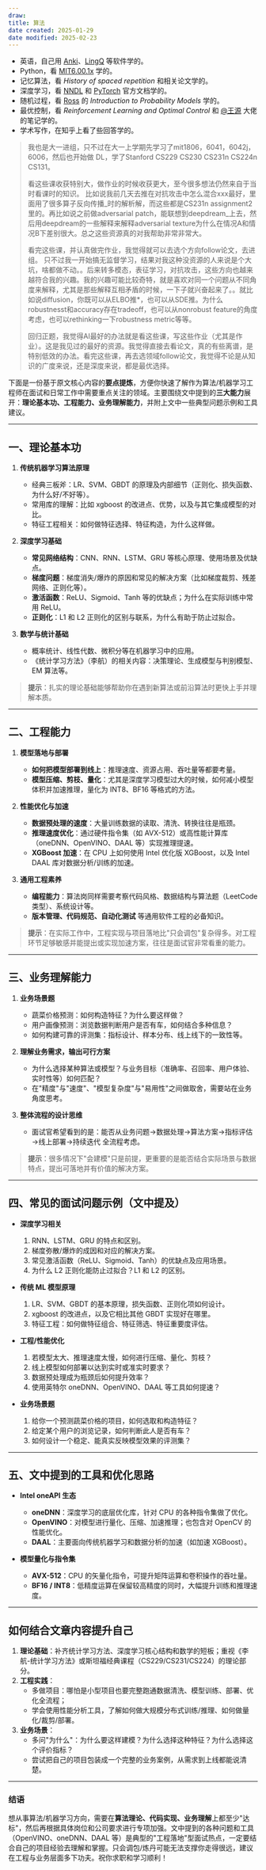 ```yaml
---
draw:
title: 算法
date created: 2025-01-29
date modified: 2025-02-23
---
```

- 英语，自己用 [Anki](https://zhida.zhihu.com/search?content_id=714794650&content_type=Answer&match_order=1&q=Anki&zhida_source=entity)、[LingQ](https://zhida.zhihu.com/search?content_id=714794650&content_type=Answer&match_order=1&q=LingQ&zhida_source=entity) 等软件学的。
- Python，看 [MIT6.00.1x](https://zhida.zhihu.com/search?content_id=714794650&content_type=Answer&match_order=1&q=MIT6.00.1x&zhida_source=entity) 学的。
- 记忆算法，看 _History of spaced repetition_ 和相关论文学的。
- 深度学习，看 [NNDL](https://zhida.zhihu.com/search?content_id=714794650&content_type=Answer&match_order=1&q=NNDL&zhida_source=entity) 和 [PyTorch](https://zhida.zhihu.com/search?content_id=714794650&content_type=Answer&match_order=1&q=PyTorch&zhida_source=entity) 官方文档学的。
- 随机过程，看 [Ross](https://zhida.zhihu.com/search?content_id=714794650&content_type=Answer&match_order=1&q=Ross&zhida_source=entity) 的 _Introduction to Probability Models_ 学的。
- 最优控制，看 _Reinforcement Learning and Optimal Control_ 和 [@王源](https://www.zhihu.com/people/186282e45de0e1040b7882c9be8f5de8) 大佬的笔记学的。
- 学术写作，在知乎上看了些回答学的。

> 我也是大一进组，只不过在大一上学期先学习了mit1806，6041，6042j，6006，然后也开始做 DL，学了Stanford CS229 CS230 CS231n CS224n CS131。
>
> 看这些课收获特别大，做作业的时候收获更大，至今很多想法仍然来自于当时看课时的知识。
> 比如说我前几天去推在对抗攻击中怎么混合xxx最好，里面用了很多算子反向传播_时的解析解，而这些都是CS231n assignment2里的。再比如说之前做adversarial patch，能联想到deepdream_上去，然后用deepdream的一些解释来解释adversarial texture为什么在情况A和情况B下差别很大。总之这些资源真的对我帮助非常非常大。
>
> 看完这些课，并认真做完作业，我觉得就可以去选个方向follow论文，去进组。
> 只不过我一开始搞无监督学习，结果对我这种没资源的人来说是个大坑，啥都做不动。。后来转多模态，表征学习，对抗攻击，这些方向也越来越符合我的兴趣。我的兴趣可能比较奇特，就是喜欢对同一个问题从不同角度来解释，尤其是那些解释互相矛盾的时候，一下子就兴奋起来了。。就比如说diffusion，你既可以从ELBO推*，也可以从SDE推。为什么robustnesst和accuracy存在tradeoff，也可以从nonrobust feature的角度考虑，也可以rethinking一下robustness metric等等。
>
> 回归正题，我觉得AI最好的办法就是看这些课，写这些作业（尤其是作业）。这是我见过的最好的资源。我觉得直接去看论文，真的有些离谱，是特别低效的办法。看完这些课，再去选领域follow论文，我觉得不论是从知识的广度来说，还是深度来说，都是最优选择。

下面是一份基于原文核心内容的**要点提炼**，方便你快速了解作为算法/机器学习工程师在面试和日常工作中需要重点关注的领域。主要围绕文中提到的**三大能力**展开：**理论基本功、工程能力、业务理解能力**，并附上文中一些典型问题示例和工具建议。

---

## 一、理论基本功

1. **传统机器学习算法原理**
    
    - 经典三板斧：LR、SVM、GBDT 的原理及内部细节（正则化、损失函数、为什么好/不好等）。
    - 常用库的理解：比如 xgboost 的改进点、优势，以及与其它集成模型的对比。
    - 特征工程相关：如何做特征选择、特征构造，为什么这样做。
2. **深度学习基础**
    
    - **常见网络结构**：CNN、RNN、LSTM、GRU 等核心原理、使用场景及优缺点。
    - **梯度问题**：梯度消失/爆炸的原因和常见的解决方案（比如梯度裁剪、残差网络、正则化等）。
    - **激活函数**：ReLU、Sigmoid、Tanh 等的优缺点；为什么在实际训练中常用 ReLU。
    - **正则化**：L1 和 L2 正则化的区别与联系，为什么有助于防止过拟合。
3. **数学与统计基础**
    
    - 概率统计、线性代数、微积分等在机器学习中的应用。
    - 《统计学习方法》（李航）的相关内容：决策理论、生成模型与判别模型、EM 算法等。

> **提示**：扎实的理论基础能够帮助你在遇到新算法或前沿算法时更快上手并理解本质。

---

## 二、工程能力

1. **模型落地与部署**
    
    - **如何把模型部署到线上**：推理速度、资源占用、吞吐量等都要考量。
    - **模型压缩、剪枝、量化**：尤其是深度学习模型过大的时候，如何减小模型体积并加速推理，量化为 INT8、BF16 等格式的方法。
2. **性能优化与加速**
    
    - **数据预处理的速度**：大量训练数据的读取、清洗、转换往往是瓶颈。
    - **推理速度优化**：通过硬件指令集（如 AVX-512）或高性能计算库（oneDNN、OpenVINO、DAAL 等）实现推理提速。
    - **XGBoost 加速**：在 CPU 上如何使用 Intel 优化版 XGBoost，以及 Intel DAAL 库对数据分析/训练的加速。
3. **通用工程素养**
    
    - **编程能力**：算法岗同样需要考察代码风格、数据结构与算法题（LeetCode 类型）、系统设计等。
    - **版本管理、代码规范、自动化测试** 等通用软件工程的必备知识。

> **提示**：在实际工作中，工程实现与项目落地比"只会调包"复杂得多。对工程环节足够敏感并能提出或实现加速方案，往往是面试官非常看重的能力。

---

## 三、业务理解能力

1. **业务场景题**
    
    - 蔬菜价格预测：如何构造特征？为什么要这样做？
    - 用户画像预测：浏览数据判断用户是否有车，如何结合多种信息？
    - 如何构建可靠的评测集：指标设计、样本分布、线上线下的一致性等。
2. **理解业务需求，输出可行方案**
    
    - 为什么选择某种算法或模型？与业务目标（准确率、召回率、用户体验、实时性等）如何匹配？
    - 在"精度"与"速度"、"模型复杂度"与"易用性"之间做取舍，需要站在业务角度思考。
3. **整体流程的设计思维**
    
    - 面试官希望看到的是：能否从业务问题→数据处理→算法方案→指标评估→线上部署→持续迭代 全流程考虑。

> **提示**：很多情况下"会建模"只是前提，更重要的是能否结合实际场景与数据特点，提出可落地并有价值的解决方案。

---

## 四、常见的面试问题示例（文中提及）

- **深度学习相关**
    
    1. RNN、LSTM、GRU 的特点和区别。
    2. 梯度弥散/爆炸的成因和对应的解决方案。
    3. 常见激活函数（ReLU、Sigmoid、Tanh）的优缺点及应用场景。
    4. 为什么 L2 正则化能防止过拟合？L1 和 L2 的区别。
- **传统 ML 模型原理**
    
    1. LR、SVM、GBDT 的基本原理，损失函数、正则化项如何设计。
    2. xgboost 的改进点，以及它相比其他 GBDT 实现好在哪里。
    3. 特征工程：如何做特征组合、特征筛选、特征重要度评估。
- **工程/性能优化**
    
    1. 若模型太大、推理速度太慢，如何进行压缩、量化、剪枝？
    2. 线上模型如何部署以达到实时或准实时要求？
    3. 数据预处理成为瓶颈后如何提升效率？
    4. 使用英特尔 oneDNN、OpenVINO、DAAL 等工具如何提速？
- **业务场景题**
    
    1. 给你一个预测蔬菜价格的项目，如何选取和构造特征？
    2. 给定某个用户的浏览记录，如何判断此人是否有车？
    3. 如何设计一个稳定、能真实反映模型效果的评测集？

---

## 五、文中提到的工具和优化思路

- **Intel oneAPI 生态**
    
    - **oneDNN**：深度学习的底层优化库，针对 CPU 的各种指令集做了优化。
    - **OpenVINO**：对模型进行量化、压缩、加速推理；也包含对 OpenCV 的性能优化。
    - **DAAL**：主要面向传统机器学习和数据分析的加速（如加速 XGBoost）。
- **模型量化与指令集**
    
    - **AVX-512**：CPU 的矢量化指令，可提升矩阵运算和卷积操作的吞吐量。
    - **BF16 / INT8**：低精度运算在保留较高精度的同时，大幅提升训练和推理速度。

---

## 如何结合文章内容提升自己

1. **理论基础**：补齐统计学习方法、深度学习核心结构和数学的短板；重视《李航-统计学习方法》或斯坦福经典课程（CS229/CS231/CS224）的理论部分。
2. **工程实践**：
    - 多做项目：哪怕是小型项目也要完整跑通数据清洗、模型训练、部署、优化全流程；
    - 学会使用性能分析工具，了解如何做大规模分布式训练/推理、如何做量化/裁剪/部署。
3. **业务场景**：
    - 多问"为什么"：为什么要这样建模？为什么选择这种特征？为什么选择这个评价指标？
    - 尝试把自己的项目包装成一个完整的业务案例，从需求到上线都能说清楚。

---

### 结语

想从事算法/机器学习方向，需要在**算法理论、代码实现、业务理解**上都至少"达标"，然后再根据具体岗位和公司要求进行专项加强。文中提到的各种问题和工具（OpenVINO、oneDNN、DAAL 等）是典型的"工程落地"型面试热点，一定要结合自己的项目经验去理解和掌握。只会调包/炼丹可能无法支撑你走得很远，建议在工程与业务层面多下功夫。祝你求职和学习顺利！
